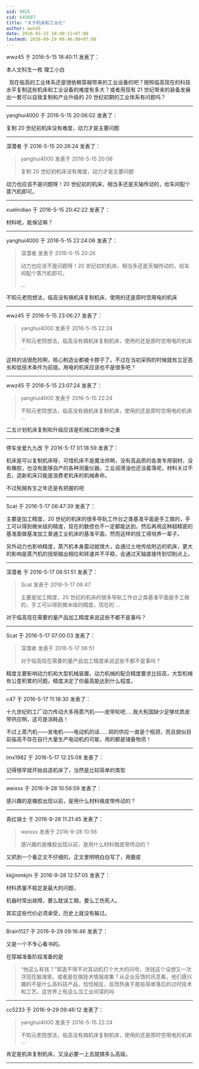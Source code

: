 ```yaml
---
aid: 9025
zid: 645687
title: "关于机床和工业化"
author: wwz45
date: 2016-05-15 18:40:11+07:00
lastmod: 2016-09-29 09:46:00+07:00
---
```


wwz45 于 2016-5-15 18:40:11 发表了：

本人文科生一枚 理工小白

&nbsp;&nbsp;现在临高的工业体系还是很依赖穿越带来的工业设备的吧？按照临高现在的科技水平复制这些机床和工业设备的难度有多大？或者用现有 21 世纪带来的装备发展出一套可以自我复制和产业升级的 20 世纪初期的工业体系有问题吗？

---

yanghui4000 于 2016-5-15 20:06:02 发表了：

复制 20 世纪初机床没有难度，动力才是主要问题

---

深潜者 于 2016-5-15 20:26:24 发表了：

> yanghui4000 发表于 2016-5-15 20:06
>
> 复制 20 世纪初机床没有难度，动力才是主要问题

动力也应该不是问题呀！20 世纪初的机床，相当多还是天轴传动的，给车间配个蒸汽机即可。

---

xuelindiao 于 2016-5-15 20:42:22 发表了：

材料呢，能保证嘛？

---

yanghui4000 于 2016-5-15 22:24:06 发表了：

> 深潜者 发表于 2016-5-15 20:26
>
> 动力也应该不是问题呀！20 世纪初的机床，相当多还是天轴传动的，给车间配个蒸汽机即可。
>
> ...

不知元老院想法，临高没有搞机床复制机床，使用的还是原时空用电的机床

---

wwz45 于 2016-5-15 23:06:27 发表了：

> yanghui4000 发表于 2016-5-15 22:24
>
> 不知元老院想法，临高没有搞机床复制机床，使用的还是原时空用电的机床 ...

这样的话很危险啊，核心制造业都被卡脖子了。不过在当初采购的时候就有立足恶劣和低技术条件为前提。用电的机床应该也不是很多吧？

---

wwz45 于 2016-5-15 23:07:24 发表了：

> yanghui4000 发表于 2016-5-15 22:24
>
> 不知元老院想法，临高没有搞机床复制机床，使用的还是原时空用电的机床 ...

二五计划机床复制和升级应该是机械口的重中之重

---

停车坐爱九九改 于 2016-5-17 01:18:59 发表了：

机床是可以复制机床呀，可惜机床不是魔法师啊，没有高品质的各类专用钢材，没有橡胶，也没有能够自产的各种测量仪器，工业润滑油也还没着落呢，材料关过不去，造新机床只能是浪费老机床的机械寿命。

不过髡贼有生之年还是有把握的吧

---

Scat 于 2016-5-17 06:47:39 发表了：

主要是加工精度，20 世纪的机床的很多导轨工作台之类基准平面是手工做的，手工可以得到微米级的精度，现在的数控也不一定都能达到，然后再用这种超精密的基准面做基准加工普通工业机床的基准平面，然而这样的技工得培养一辈子。

另外动力也影响精度，蒸汽机本身震动就很大，会通过土地传给附近的机床，更大的影响是蒸汽机的扭矩输出相位和转速并不平稳，会通过天轴直接传到切削点上。

---

深潜者 于 2016-5-17 06:51:51 发表了：

> Scat 发表于 2016-5-17 06:47
>
> 主要是加工精度，20 世纪的机床的很多导轨工作台之类基准平面是手工做的，手工可以得到微米级的精度，现在的 ...

对于临高现在需要的量产品加工精度来说这些不都不是事吗？

---

Scat 于 2016-5-17 07:00:03 发表了：

> 深潜者 发表于 2016-5-17 06:51
>
> 对于临高现在需要的量产品加工精度来说这些不都不是事吗？

精度主要影响动力机和大型机械装置，动力机械的配合精度要求比较高，大型机械有公差积累的问题。精度决定了你最高能达到什么程度。

---

c47 于 2016-5-17 11:18:30 发表了：

十九世纪的工厂动力传动大多用蒸汽机——皮带轮吧.....我大髡国缺少足够优质皮带供应啊，这可是消耗品！

不过上蒸汽机——发电机——电动机的话......铜的供应一直是个瓶颈，而且貌似目前临高不存在自行大量生产电动机的可能，用的都是储备物资！

---

lmx1982 于 2016-5-17 12:25:08 发表了：

记得很早就开始自造机床了，当然是比较简单的类型

---

weixxx 于 2016-9-28 10:56:59 发表了：

感兴趣的是橡胶出现以前，是用什么材料做皮带传动的？

---

真红骑士 于 2016-9-28 11:21:45 发表了：

> weixxx 发表于 2016-9-28 10:56
>
> 感兴趣的是橡胶出现以前，是用什么材料做皮带传动的？

又抓到一个看正文不仔细的，正文里明明白白写了，用鹿皮

---

kkjjmmkjm 于 2016-9-28 12:57:05 发表了：

材料质量不稳定是最大的问题，

机器时常出故障，要么耽误工期，要么工伤死人。

其实这些代价必须承受，历史上就没有躲过。

---

Brain1127 于 2016-9-29 09:16:46 发表了：

又是一个不专心看书的。

在穿越准备阶段准备的是

> “他这么有钱？”郭逸不得不对其动机打个大大的问号，洗钱这个设想又一次浮现在脑海里。或者是在搞技术情报收集？从企业反馈的讯息看，他们感兴趣的不是什么高科技产品，恰恰相反，反而热衷于那些简单落后的过时技术和工艺。这世界上有这么当工业间谍的吗

---

cc5233 于 2016-9-29 09:46:12 发表了：

> yanghui4000 发表于 2016-5-15 22:24
>
> 不知元老院想法，临高没有搞机床复制机床，使用的还是原时空用电的机床 ...

肯定是机床复制机床。又没必要一上去就搞多么高级。

---
